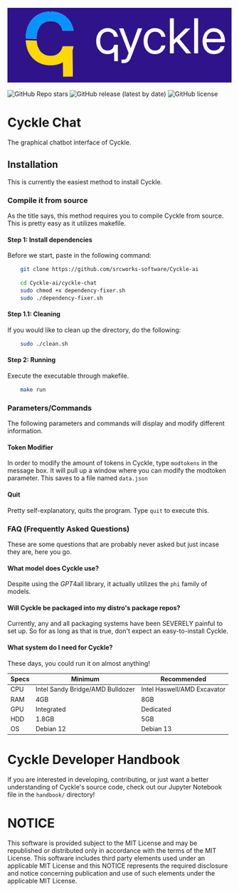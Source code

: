 ![Alt text](https://github.com/srcworks-software/Cyckle-ai/blob/main/.github/cycklelogo.jpg)

![GitHub Repo stars](https://img.shields.io/github/stars/srcworks-software/Cyckle-ai?style=for-the-badge)
![GitHub release (latest by date)](https://img.shields.io/github/v/release/srcworks-software/Cyckle-ai?style=for-the-badge)
![GitHub license](https://img.shields.io/github/license/srcworks-software/Cyckle-ai?style=for-the-badge)

# Cyckle Chat

The graphical chatbot interface of Cyckle.

## Installation

This is currently the easiest method to install Cyckle.

### Compile it from source

As the title says, this method requires you to compile Cyckle from source. This is pretty easy as it utilizes makefile.

#### Step 1: Install dependencies

Before we start, paste in the following command:
```bash
    git clone https://github.com/srcworks-software/Cyckle-ai
```

```bash
    cd Cyckle-ai/cyckle-chat
    sudo chmod +x dependency-fixer.sh
    sudo ./dependency-fixer.sh
```
#### Step 1.1: Cleaning

If you would like to clean up the directory, do the following:
```bash
    sudo ./clean.sh
```

#### Step 2: Running

Execute the executable through makefile.
```bash
    make run
```

### Parameters/Commands
The following parameters and commands will display and modify different information.

#### Token Modifier
In order to modify the amount of tokens in Cyckle, type ```modtokens``` in the message box. It will pull up a window where you can modify the modtoken parameter. This saves to a file named ```data.json```

#### Quit
Pretty self-explanatory, quits the program. Type ```quit``` to execute this.

### FAQ (Frequently Asked Questions)
These are some questions that are probably never asked but just incase they are, here you go.

#### What model does Cyckle use?
Despite using the *GPT*4all library, it actually utilizes the ```phi``` family of models.

#### Will Cyckle be packaged into my distro's package repos?
Currently, any and all packaging systems have been SEVERELY painful to set up. So for as long as that is true, don't expect an easy-to-install Cyckle.

#### What system do I need for Cyckle?
These days, you could run it on almost anything!

| Specs | Minimum | Recommended |
|-------|---------|-------------|
| CPU   | Intel Sandy Bridge/AMD Bulldozer | Intel Haswell/AMD Excavator |
| RAM   | 4GB | 8GB |
| GPU   | Integrated | Dedicated |
| HDD   | 1.8GB | 5GB |
| OS    | Debian 12 | Debian 13 |
# Cyckle Developer Handbook
If you are interested in developing, contributing, or just want a better understanding of Cyckle's source code, check out our Jupyter Notebook file in the ```handbook/``` directory! 

# NOTICE
This software is provided subject to the MIT License and may be republished or distributed only in accordance with the terms of the MIT License. 
This software includes third party elements used under an applicable MIT License and this NOTICE represents the required disclosure and notice concerning publication and use of such elements under the applicable MIT License.   
